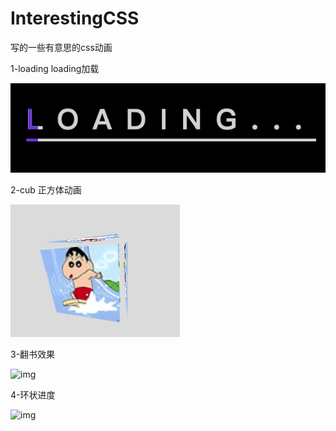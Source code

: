 # InterestingCSS

写的一些有意思的css动画

1-loading  loading加载

![img](/gif/loading.gif)

2-cub 正方体动画

![img](gif/cub.gif)

3-翻书效果

![img](gif/books.gif)

4-环状进度

![img](gif/huanjindu.gif)